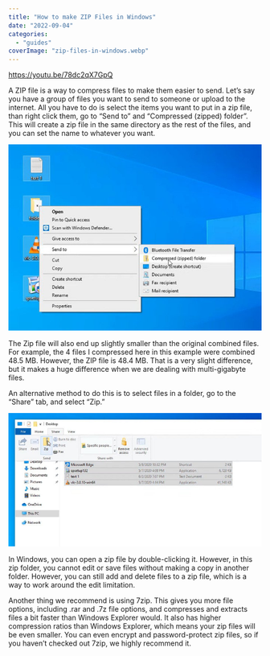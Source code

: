 ```yaml
---
title: "How to make ZIP Files in Windows"
date: "2022-09-04"
categories: 
  - "guides"
coverImage: "zip-files-in-windows.webp"
---
```


https://youtu.be/78dc2qX7GpQ

A ZIP file is a way to compress files to make them easier to send. Let’s say you have a group of files you want to send to someone or upload to the internet. All you have to do is select the items you want to put in a zip file, than right click them, go to “Send to” and “Compressed (zipped) folder”. This will create a zip file in the same directory as the rest of the files, and you can set the name to whatever you want.

![](images/send-to-zip-in-windows.jpg)

The Zip file will also end up slightly smaller than the original combined files. For example, the 4 files I compressed here in this example were combined 48.5 MB. However, the ZIP file is 48.4 MB. That is a very slight difference, but it makes a huge difference when we are dealing with multi-gigabyte files.

An alternative method to do this is to select files in a folder, go to the “Share” tab, and select “Zip.”

![](images/zip-file-2.jpg)

In Windows, you can open a zip file by double-clicking it. However, in this zip folder, you cannot edit or save files without making a copy in another folder. However, you can still add and delete files to a zip file, which is a way to work around the edit limitation.

Another thing we recommend is using 7zip. This gives you more file options, including .rar and .7z file options, and compresses and extracts files a bit faster than Windows Explorer would. It also has higher compression ratios than Windows Explorer, which means your zip files will be even smaller. You can even encrypt and password-protect zip files, so if you haven’t checked out 7zip, we highly recommend it.
